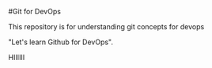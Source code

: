 #Git for DevOps

This repository is for understanding git concepts for devops

"Let's learn Github for DevOps".

HIIIIII
